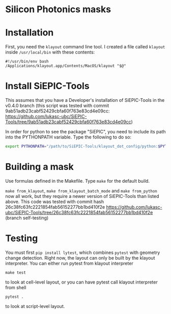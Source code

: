 # Silicon Photonics masks

# Installation

First, you need the `klayout` command line tool. I created a file called `klayout` inside `/usr/local/bin` with these contents:

```
#!/usr/bin/env bash
/Applications/klayout.app/Contents/MacOS/klayout "$@"
```

# Install SiEPIC-Tools

This assumes that you have a Developer's installation of SiEPIC-Tools in the v0.4.0 branch (this script was tested with commit 9ab51adb23cabf52429cbfa60f763e83cd4e09cc: https://github.com/lukasc-ubc/SiEPIC-Tools/tree/9ab51adb23cabf52429cbfa60f763e83cd4e09cc)

In order for python to see the package "SiEPIC", you need to include its path into the PYTHONPATH variable. Type the following to do so:

```bash
export PYTHONPATH="/path/to/SiEPIC-Tools/klayout_dot_config/python:$PYTHONPATH"
```

# Building a mask

Use formulas defined in the Makefile. Type `make` for the default build.

`make from_klayout`, `make from_klayout_batch_mode` and `make from_python` now all work, but they require a newer version of SiEPIC-Tools than listed above. This code was tested with commit hash 26c38fc63fc2221854fab56152277bb1bd410f2e https://github.com/lukasc-ubc/SiEPIC-Tools/tree/26c38fc63fc2221854fab56152277bb1bd410f2e (branch self-testing)

# Testing

You must first `pip install lytest`, which combines `pytest` with geometry change detection. Right now, the layout can only be built by the klayout interpreter. You can either run pytest from klayout interpreter

```shell
make test
```

to look at cell-level layout, or you can have pytest call klayout interpreter from shell

```shell
pytest .
```

to look at script-level layout.
